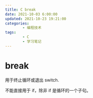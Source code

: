 ```yaml
---
title: C break
date: 2021-10-03 6:00:00
updated: 2021-10-23 19:21:00
categories:
        - 编程技术
tags:
        - C
        - 学习笔记
---
```


# break

用于终止循环或退出 switch.

不能直接用于 if，除非 if 是循环的一个子句。
